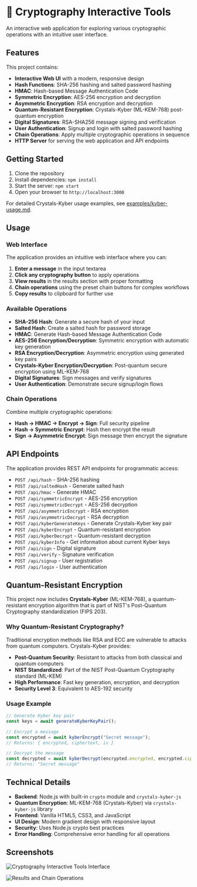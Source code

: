 # 🔐 Cryptography Interactive Tools

An interactive web application for exploring various cryptographic operations with an intuitive user interface.

## Features

This project contains:
- **Interactive Web UI** with a modern, responsive design
- **Hash Functions**: SHA-256 hashing and salted password hashing
- **HMAC**: Hash-based Message Authentication Code
- **Symmetric Encryption**: AES-256 encryption and decryption
- **Asymmetric Encryption**: RSA encryption and decryption  
- **Quantum-Resistant Encryption**: Crystals-Kyber (ML-KEM-768) post-quantum encryption
- **Digital Signatures**: RSA-SHA256 message signing and verification
- **User Authentication**: Signup and login with salted password hashing
- **Chain Operations**: Apply multiple cryptographic operations in sequence
- **HTTP Server** for serving the web application and API endpoints

## Getting Started

1. Clone the repository
2. Install dependencies: `npm install`
3. Start the server: `npm start`
4. Open your browser to `http://localhost:3000`

For detailed Crystals-Kyber usage examples, see [examples/kyber-usage.md](examples/kyber-usage.md).

## Usage

### Web Interface

The application provides an intuitive web interface where you can:

1. **Enter a message** in the input textarea
2. **Click any cryptography button** to apply operations
3. **View results** in the results section with proper formatting
4. **Chain operations** using the preset chain buttons for complex workflows
5. **Copy results** to clipboard for further use

### Available Operations

- **SHA-256 Hash**: Generate a secure hash of your input
- **Salted Hash**: Create a salted hash for password storage
- **HMAC**: Generate Hash-based Message Authentication Code
- **AES-256 Encryption/Decryption**: Symmetric encryption with automatic key generation
- **RSA Encryption/Decryption**: Asymmetric encryption using generated key pairs
- **Crystals-Kyber Encryption/Decryption**: Post-quantum secure encryption using ML-KEM-768
- **Digital Signatures**: Sign messages and verify signatures
- **User Authentication**: Demonstrate secure signup/login flows

### Chain Operations

Combine multiple cryptographic operations:
- **Hash → HMAC → Encrypt → Sign**: Full security pipeline
- **Hash → Symmetric Encrypt**: Hash then encrypt the result
- **Sign → Asymmetric Encrypt**: Sign message then encrypt the signature

## API Endpoints

The application provides REST API endpoints for programmatic access:

- `POST /api/hash` - SHA-256 hashing
- `POST /api/saltedHash` - Generate salted hash
- `POST /api/hmac` - Generate HMAC
- `POST /api/symmetricEncrypt` - AES-256 encryption
- `POST /api/symmetricDecrypt` - AES-256 decryption
- `POST /api/asymmetricEncrypt` - RSA encryption
- `POST /api/asymmetricDecrypt` - RSA decryption
- `POST /api/kyberGenerateKeys` - Generate Crystals-Kyber key pair
- `POST /api/kyberEncrypt` - Quantum-resistant encryption
- `POST /api/kyberDecrypt` - Quantum-resistant decryption
- `POST /api/kyberInfo` - Get information about current Kyber keys
- `POST /api/sign` - Digital signature
- `POST /api/verify` - Signature verification
- `POST /api/signup` - User registration
- `POST /api/login` - User authentication

## Quantum-Resistant Encryption

This project now includes **Crystals-Kyber** (ML-KEM-768), a quantum-resistant encryption algorithm that is part of NIST's Post-Quantum Cryptography standardization (FIPS 203). 

### Why Quantum-Resistant Cryptography?

Traditional encryption methods like RSA and ECC are vulnerable to attacks from quantum computers. Crystals-Kyber provides:

- **Post-Quantum Security**: Resistant to attacks from both classical and quantum computers
- **NIST Standardized**: Part of the NIST Post-Quantum Cryptography standard (ML-KEM)
- **High Performance**: Fast key generation, encryption, and decryption
- **Security Level 3**: Equivalent to AES-192 security

### Usage Example

```javascript
// Generate Kyber key pair
const keys = await generateKyberKeyPair();

// Encrypt a message
const encrypted = await kyberEncrypt("Secret message");
// Returns: { encrypted, ciphertext, iv }

// Decrypt the message
const decrypted = await kyberDecrypt(encrypted.encrypted, encrypted.ciphertext, encrypted.iv);
// Returns: "Secret message"
```

## Technical Details

- **Backend**: Node.js with built-in `crypto` module and `crystals-kyber-js`
- **Quantum Encryption**: ML-KEM-768 (Crystals-Kyber) via `crystals-kyber-js` library
- **Frontend**: Vanilla HTML5, CSS3, and JavaScript
- **UI Design**: Modern gradient design with responsive layout
- **Security**: Uses Node.js crypto best practices
- **Error Handling**: Comprehensive error handling for all operations

## Screenshots

![Cryptography Interactive Tools Interface](https://github.com/user-attachments/assets/838c2c36-d1e9-4f4e-b25f-3e7763b1ea3e)

![Results and Chain Operations](https://github.com/user-attachments/assets/f7c564c7-bb63-4914-8fd5-5c72becb9c18)
